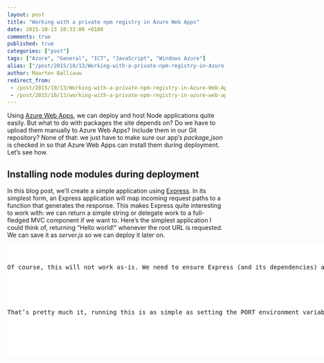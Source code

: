 ```yaml
---
layout: post
title: "Working with a private npm registry in Azure Web Apps"
date: 2015-10-13 10:33:00 +0100
comments: true
published: true
categories: ["post"]
tags: ["Azure", "General", "ICT", "JavaScript", "Windows Azure"]
alias: ["/post/2015/10/13/Working-with-a-private-npm-registry-in-Azure-Web-Apps.aspx", "/post/2015/10/13/working-with-a-private-npm-registry-in-azure-web-apps.aspx"]
author: Maarten Balliauw
redirect_from:
 - /post/2015/10/13/Working-with-a-private-npm-registry-in-Azure-Web-Apps.aspx
 - /post/2015/10/13/working-with-a-private-npm-registry-in-azure-web-apps.aspx
---
```

<p>Using <a href="https://azure.microsoft.com/en-us/documentation/services/app-service/web/">Azure Web Apps</a>, we can deploy and host Node applications quite easily. But what to do with packages the site depends on? Do we have to upload them manually to Azure Web Apps? Include them in our Git repository? None of that: we just have to make sure our app’s <em>package,json</em> is checked in so that Azure Web Apps can install them during deployment. Let’s see how.</p> <h2>Installing node modules during deployment</h2> <p>In this blog post, we’ll create a simple application using <a href="http://expressjs.com/">Express</a>. In its simplest form, an Express application will map incoming request paths to a function that generates the response. This makes Express quite interesting to work with: we can return a simple string or delegate work to a full-fledged MVC component if we want to. Here’s the simplest application I could think of, returning “Hello world!” whenever the root URL is requested. We can save it as <em>server.js</em> so we can deploy it later on.</p> <div class="wlWriterEditableSmartContent" id="scid:9D7513F9-C04C-4721-824A-2B34F0212519:207dd58b-e67a-4612-b180-21f4da61d57b" style="float: none; padding-bottom: 0px; padding-top: 0px; padding-left: 0px; margin: 0px; display: inline; padding-right: 0px"><pre style=" width: 829px; height: 260px;background-color:White;overflow: auto;"><div><!--

Code highlighting produced by Actipro CodeHighlighter (freeware)
http://www.CodeHighlighter.com/

--><span style="color: #0000FF;">var</span><span style="color: #000000;"> express </span><span style="color: #000000;">=</span><span style="color: #000000;"> require(</span><span style="color: #000000;">"</span><span style="color: #000000;">express</span><span style="color: #000000;">"</span><span style="color: #000000;">);
</span><span style="color: #0000FF;">var</span><span style="color: #000000;"> app </span><span style="color: #000000;">=</span><span style="color: #000000;"> express();

app.get(</span><span style="color: #000000;">"</span><span style="color: #000000;">/</span><span style="color: #000000;">"</span><span style="color: #000000;">, </span><span style="color: #0000FF;">function</span><span style="color: #000000;">(req, res) {
    res.send(</span><span style="color: #000000;">"</span><span style="color: #000000;">Hello world!</span><span style="color: #000000;">"</span><span style="color: #000000;">);
});

console.log(</span><span style="color: #000000;">"</span><span style="color: #000000;">Web application starting...</span><span style="color: #000000;">"</span><span style="color: #000000;">);
app.listen(process.env.PORT);
console.log(</span><span style="color: #000000;">"</span><span style="color: #000000;">Web application started on port </span><span style="color: #000000;">"</span><span style="color: #000000;"> </span><span style="color: #000000;">+</span><span style="color: #000000;"> process.env.PORT);</span></div></pre><!-- Code inserted with Steve Dunn's Windows Live Writer Code Formatter Plugin.  http://dunnhq.com --></div>
<p>Of course, this will not work as-is. We need to ensure Express (and its dependencies) are installed as well. We can do this using npm, running the following commands:</p>
<div class="wlWriterEditableSmartContent" id="scid:9D7513F9-C04C-4721-824A-2B34F0212519:5a084f61-5741-4c73-85de-c66a9814971a" style="float: none; padding-bottom: 0px; padding-top: 0px; padding-left: 0px; margin: 0px; display: inline; padding-right: 0px"><pre style=" width: 829px; height: 123px;background-color:White;overflow: auto;"><div><!--

Code highlighting produced by Actipro CodeHighlighter (freeware)
http://www.CodeHighlighter.com/

--><span style="color: #008000;">#</span><span style="color: #008000;"> create package.json describing our project</span><span style="color: #008000;">
</span><span style="color: #000000;">npm init

</span><span style="color: #008000;">#</span><span style="color: #008000;"> install and save express as a dependency</span><span style="color: #008000;">
</span><span style="color: #000000;">npm install express </span><span style="color: #000000;">--</span><span style="color: #000000;">save
</span></div></pre><!-- Code inserted with Steve Dunn's Windows Live Writer Code Formatter Plugin.  http://dunnhq.com --></div>
<p>That’s pretty much it, running this is as simple as setting the PORT environment variable and running it using node.</p>
<div class="wlWriterEditableSmartContent" id="scid:9D7513F9-C04C-4721-824A-2B34F0212519:7dbac673-ed29-4fd2-85b7-ad524167e19a" style="float: none; padding-bottom: 0px; padding-top: 0px; padding-left: 0px; margin: 0px; display: inline; padding-right: 0px"><pre style=" width: 829px; height: 55px;background-color:White;overflow: auto;"><div><!--

Code highlighting produced by Actipro CodeHighlighter (freeware)
http://www.CodeHighlighter.com/

--><span style="color: #000000;">set PORT</span><span style="color: #000000;">=</span><span style="color: #000000;">1234</span><span style="color: #000000;">
node server.js</span></div></pre><!-- Code inserted with Steve Dunn's Windows Live Writer Code Formatter Plugin.  http://dunnhq.com --></div>
<p>We can now commit our code, excluding the <em>node_modules</em> folder to our Azure Web App git repository. Ideally we create a <em>.gitignore </em>file that excludes this folder for once and for all. Once committed, Azure Web Apps starts a convention-based deployment process. One of the conventions is that for a Node application, all dependencies from <em>package.json</em> are installed. We can see this convention in action from the Azure portal.</p>
<p><a href="/images/image_360.png"><img width="800" height="510" title="Azure Deploy Node.JS" style="border-left-width: 0px; border-right-width: 0px; background-image: none; border-bottom-width: 0px; padding-top: 0px; padding-left: 0px; display: inline; padding-right: 0px; border-top-width: 0px" alt="Azure Deploy Node.JS" src="/images/image_thumb_320.png" border="0"></a></p>
<p>Great! Seems we have to do nothing special to get this to work. Except… What if we are using our <em>own, private npm modules</em>? How can we tell Azure Web Apps to make use of a different npm registry? Let’s see…</p>
<h2>Installing private node modules during deployment</h2>
<p>When building applications, we may be splitting parts of the application into separate node modules to make the application more componentized, make it easier to develop individual components and so on. We can use a <a href="http://www.myget.org/npm">private npm registry</a> to host these components, an example being <a href="http://www.myget.org">MyGet</a>. Using a private npm feed we can give our development team access to these components using “good old npm” while not throwing these components out on the public <a href="http://npmjs.org">npmjs.org</a>.</p>
<p>Imagine we have a module called <em>demo-site-pages</em> which contains some of the views our web application will be hosting. We can add a dependency to this module in our <em>package.json</em>:</p>
<div class="wlWriterEditableSmartContent" id="scid:9D7513F9-C04C-4721-824A-2B34F0212519:b1aeeefa-3c4b-40d1-a749-db9dba001dfb" style="float: none; padding-bottom: 0px; padding-top: 0px; padding-left: 0px; margin: 0px; display: inline; padding-right: 0px"><pre style=" width: 829px; height: 328px;background-color:White;overflow: auto;"><div><!--

Code highlighting produced by Actipro CodeHighlighter (freeware)
http://www.CodeHighlighter.com/

--><span style="color: #000000;">{
  </span><span style="color: #000000;">"</span><span style="color: #000000;">name</span><span style="color: #000000;">"</span><span style="color: #000000;">: </span><span style="color: #000000;">"</span><span style="color: #000000;">demo-site</span><span style="color: #000000;">"</span><span style="color: #000000;">,
  </span><span style="color: #000000;">"</span><span style="color: #000000;">version</span><span style="color: #000000;">"</span><span style="color: #000000;">: </span><span style="color: #000000;">"</span><span style="color: #000000;">1.0.0</span><span style="color: #000000;">"</span><span style="color: #000000;">,
  </span><span style="color: #000000;">"</span><span style="color: #000000;">description</span><span style="color: #000000;">"</span><span style="color: #000000;">: </span><span style="color: #000000;">"</span><span style="color: #000000;">Demo site</span><span style="color: #000000;">"</span><span style="color: #000000;">,
  </span><span style="color: #000000;">"</span><span style="color: #000000;">main</span><span style="color: #000000;">"</span><span style="color: #000000;">: </span><span style="color: #000000;">"</span><span style="color: #000000;">index.js</span><span style="color: #000000;">"</span><span style="color: #000000;">,
  </span><span style="color: #000000;">"</span><span style="color: #000000;">scripts</span><span style="color: #000000;">"</span><span style="color: #000000;">: {
    </span><span style="color: #000000;">"</span><span style="color: #000000;">test</span><span style="color: #000000;">"</span><span style="color: #000000;">: </span><span style="color: #000000;">"</span><span style="color: #000000;">echo \"Error: no test specified\" &amp;&amp; exit 1</span><span style="color: #000000;">"</span><span style="color: #000000;">
  },
  </span><span style="color: #000000;">"</span><span style="color: #000000;">author</span><span style="color: #000000;">"</span><span style="color: #000000;">: </span><span style="color: #000000;">""</span><span style="color: #000000;">,
  </span><span style="color: #000000;">"</span><span style="color: #000000;">dependencies</span><span style="color: #000000;">"</span><span style="color: #000000;">: {
    </span><span style="color: #000000;">"</span><span style="color: #000000;">express</span><span style="color: #000000;">"</span><span style="color: #000000;">: </span><span style="color: #000000;">"</span><span style="color: #000000;">^4.13.3</span><span style="color: #000000;">"</span><span style="color: #000000;">,
    </span><span style="color: #000000;">"</span><span style="color: #000000;">demo-site-pages</span><span style="color: #000000;">"</span><span style="color: #000000;">: </span><span style="color: #000000;">"</span><span style="color: #000000;">*</span><span style="color: #000000;">"</span><span style="color: #000000;">
  }
}
</span></div></pre><!-- Code inserted with Steve Dunn's Windows Live Writer Code Formatter Plugin.  http://dunnhq.com --></div>
<p>Alternatively we could install this package using npm, specifying the registry directly:</p>
<div class="wlWriterEditableSmartContent" id="scid:9D7513F9-C04C-4721-824A-2B34F0212519:0df5c90d-957b-4659-8d3b-fdc996313b5b" style="float: none; padding-bottom: 0px; padding-top: 0px; padding-left: 0px; margin: 0px; display: inline; padding-right: 0px"><pre style=" width: 829px; height: 30px;background-color:White;overflow: auto;"><div><!--

Code highlighting produced by Actipro CodeHighlighter (freeware)
http://www.CodeHighlighter.com/

--><span style="color: #000000;">npm install </span><span style="color: #000000;">--</span><span style="color: #000000;">save </span><span style="color: #000000;">--</span><span style="color: #000000;">registry https:</span><span style="color: #000000;">//</span><span style="color: #000000;">www.myget.org</span><span style="color: #000000;">/</span><span style="color: #000000;">F</span><span style="color: #000000;">/</span><span style="color: #000000;">demo</span><span style="color: #000000;">-</span><span style="color: #000000;">site</span><span style="color: #000000;">/</span><span style="color: #000000;">npm</span><span style="color: #000000;">/</span></div></pre><!-- Code inserted with Steve Dunn's Windows Live Writer Code Formatter Plugin.  http://dunnhq.com --></div>
<p>But now comes the issue: if we push this out to Azure Web Apps, our private registry is not known!</p>
<h3></h3>
<h3>Generating a .npmrc file to work with a private npm registry in Azure Web Apps</h3>
<p>To be able to install node modules from a private npm registry during deployment on Azure Web Apps, we have to ship a <em>.npmrc</em> file with our code. Let’s see how we can do this.</p>


<blockquote>
<p>Since our application uses both npmjs.org as well as our private registry, we want to make sure MyGet proxies packages used from npmjs.org during installation. We can enable this from our feed’s <strong><em>Package Sources</em></strong> tab and edit the default <em>Npmjs.org</em> package source source. Ensure the <strong>Make all upstream packages available in clients<em> </em></strong>option is checked.</p>

</blockquote>


<p>Next, <a href="http://docs.myget.org/docs/walkthrough/getting-started-with-npm">register your MyGet NPM feed</a> (or another registry URL). The easiest way to do this is by running the following commands:</p>
<div class="wlWriterEditableSmartContent" id="scid:9D7513F9-C04C-4721-824A-2B34F0212519:8c356a75-85c8-47a9-b79a-d8a5387b3c0d" style="float: none; padding-bottom: 0px; padding-top: 0px; padding-left: 0px; margin: 0px; display: inline; padding-right: 0px"><pre style=" width: 829px; height: 73px;background-color:White;overflow: auto;"><div><!--

Code highlighting produced by Actipro CodeHighlighter (freeware)
http://www.CodeHighlighter.com/

--><span style="color: #000000;">npm config set registry https:</span><span style="color: #000000;">//</span><span style="color: #000000;">www.myget.org</span><span style="color: #000000;">/</span><span style="color: #000000;">F</span><span style="color: #000000;">/</span><span style="color: #000000;">your</span><span style="color: #000000;">-</span><span style="color: #000000;">feed</span><span style="color: #000000;">-</span><span style="color: #000000;">name</span><span style="color: #000000;">/</span><span style="color: #000000;">npm
npm login </span><span style="color: #000000;">--</span><span style="color: #000000;">registry</span><span style="color: #000000;">=</span><span style="color: #000000;">https:</span><span style="color: #000000;">//</span><span style="color: #000000;">www.myget.org</span><span style="color: #000000;">/</span><span style="color: #000000;">F</span><span style="color: #000000;">/</span><span style="color: #000000;">your</span><span style="color: #000000;">-</span><span style="color: #000000;">feed</span><span style="color: #000000;">-</span><span style="color: #000000;">name</span><span style="color: #000000;">/</span><span style="color: #000000;">npm
npm config set always</span><span style="color: #000000;">-</span><span style="color: #000000;">auth </span><span style="color: #0000FF;">true</span><span style="color: #000000;">
</span></div></pre><!-- Code inserted with Steve Dunn's Windows Live Writer Code Formatter Plugin.  http://dunnhq.com --></div>
<p>This generates a <em>.npmrc</em> file under our user profile folder. On Windows that would be something like C<em>:\Users\Username\.npmrc</em>. Copy this file into the application’s root folder and open it in an editor. Depending on the version of npm being used, we may have to set the <em>always-auth</em> setting to <em>true</em>:</p>

<div class="wlWriterEditableSmartContent" id="scid:9D7513F9-C04C-4721-824A-2B34F0212519:99756331-422e-44ba-8d1b-e0d5f98af610" style="float: none; padding-bottom: 0px; padding-top: 0px; padding-left: 0px; margin: 0px; display: inline; padding-right: 0px"><pre style=" width: 829px; height: 131px;background-color:White;overflow: auto;"><div><!--

Code highlighting produced by Actipro CodeHighlighter (freeware)
http://www.CodeHighlighter.com/

--><span style="color: #000000;">registry</span><span style="color: #000000;">=</span><span style="color: #000000;">https://www.myget.org/F/demo-site/npm
//www.myget.org/F/demo-site/:_password</span><span style="color: #000000;">=</span><span style="color: #000000;">"</span><span style="color: #000000;">BASE64ENCODEDPASSWORD</span><span style="color: #000000;">"</span><span style="color: #000000;">
//www.myget.org/F/demo-site/:username</span><span style="color: #000000;">=</span><span style="color: #000000;">maartenba
//www.myget.org/F/demo-site/:email</span><span style="color: #000000;">=</span><span style="color: #000000;">maarten@myget.org
//www.myget.org/F/demo-site/:always-auth</span><span style="color: #000000;">=</span><span style="color: #000000;">true
</span></div></pre><!-- Code inserted with Steve Dunn's Windows Live Writer Code Formatter Plugin.  http://dunnhq.com --></div>

<p>If we now commit this file to our git repository, the next deployment on Azure Web Apps will install both packages from npmjs.org, in this case express, as well as packages from our private npm registry.</p>
<p><a href="/images/image_361.png"><img width="800" height="560" title="Installing node module from private npm registry" style="border-left-width: 0px; border-right-width: 0px; background-image: none; border-bottom-width: 0px; padding-top: 0px; padding-left: 0px; display: inline; padding-right: 0px; border-top-width: 0px" alt="Installing node module from private npm registry" src="/images/image_thumb_321.png" border="0"></a></p>
<p>
<p>Enjoy!</p>

{% include imported_disclaimer.html %}

